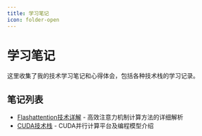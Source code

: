 ```yaml
---
title: 学习笔记
icon: folder-open
---
```


# 学习笔记

这里收集了我的技术学习笔记和心得体会，包括各种技术栈的学习记录。

## 笔记列表

- [Flashattention技术详解](/zh/posts/flashattention.html) - 高效注意力机制计算方法的详细解析
- [CUDA技术栈](/zh/posts/cuda-tech-stack.html) - CUDA并行计算平台及编程模型介绍 